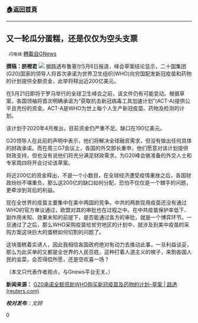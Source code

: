 ###  [:house:返回首頁](https://github.com/ourhimalayas/txt)
---

## 又一轮瓜分蛋糕，还是仅仅为空头支票
` 闪电侠` [轉載自GNews](https://gnews.org/zh-hans/1182399/)

**撰稿：脐橙君**
![]()![](https://gnews-media-offload.s3.amazonaws.com/wp-content/uploads/2021/05/06234414/570.jpg)
据路透布鲁塞尔5月6日报道，峰会草案结论显示，二十国集团(G20)国家的领导人将首次承诺为世界卫生组织(WHO)向穷国配发新冠疫苗和药物的计划提供全额资金，此举将释出近200亿美元。

在5月21日即将于罗马举行的全球卫生峰会之前，该文件仍有可能变动。根据草案，各国领袖将首次明确承诺为“获取抗击新冠病毒工具加速计划”(ACT-A)提供公平且充份的资金。ACT-A是WHO为世上每个人生产新冠疫苗、药物及检测的计划。

该计划于2020年4月推出，目前资金仍严重不足。缺口在190亿美元。

G20领导人在此前的声明中表示，他们将解决全球融资需求，但没有做出任何具体的财政承诺。而在周三G7会议上，各国的外交部长重申，他们愿意对该计划提供财政支持，但也没有说他们将充分满足财政需求。为G20峰会做准备的外交人士和专家周四将开会讨论该草案。

将近200亿的资金释出，不是一个小数目，在全球经济遭受疫情重挫之后，各国财政纷纷不堪重负，那么这200亿的缺口如何分配，恐怕不仅仅是一个棘手的问题，更牵涉到背后的利益。

现在全世界的疫苗主要集中在美中两国的竞争。中共的两款现用疫苗还没有通过WHO的官方审议通过，欧盟对其的审批也在过程之中。在中共疫苗保护率低下、副作用未知、效果未知的前提下，是否能通过各方的审批，就是一个博弈环节。一旦通过了之后，那么WHO采购疫苗给贫穷地区的计划中，就涉及到美中疫苗的采购方案这块巨大的蛋糕如何切割的问题了。

这块蛋糕着实诱人，因此我相信各国政府绝对有动力去推动此事，一旦利益谈妥，那么为此买单的又都是全世界的人民百姓，这种打着人道主义的幌子，来割各国人民的韭菜，会否得偿所愿，还是空欢喜一场？

（本文只代表作者观点，与Gnews平台无关。）

**新闻来源：**
[G20承诺全额资助WHO购买新冠疫苗及药物的计划–草案 | 路透 (reuters.com)](https://cn.reuters.com/article/g20-draft-who-funding-0506-thur-idCNKBS2CO067?il=0)

***校对发布**：文顾*

0
